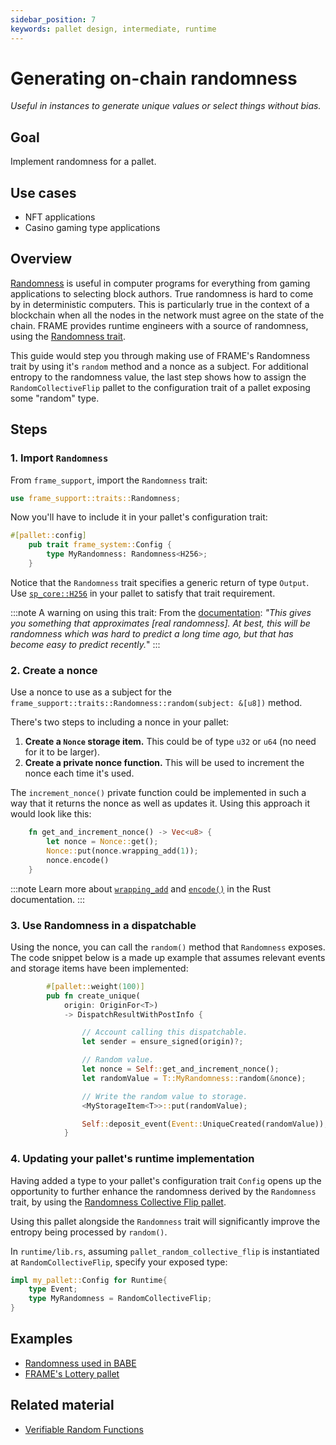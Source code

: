 ```yaml
---
sidebar_position: 7
keywords: pallet design, intermediate, runtime
---
```


# Generating on-chain randomness

_Useful in instances to generate unique values or select things without bias._

## Goal

Implement randomness for a pallet.

## Use cases

- NFT applications
- Casino gaming type applications

## Overview

[Randomness][randomness-kb] is useful in computer programs for everything from gaming applications to selecting block
authors. True randomness is hard to come by in deterministic computers. This is particularly true in the context
of a blockchain when all the nodes in the network must agree on the state of the chain. FRAME provides runtime engineers
with a source of randomness, using the [Randomness trait][randomness-rustdocs].

This guide would step you through making use of FRAME's Randomness trait by using it's `random` method and a nonce as a subject.
For additional entropy to the randomness value, the last step shows how to assign the `RandomCollectiveFlip` pallet
to the configuration trait of a pallet exposing some "random" type.

## Steps

### 1. Import `Randomness`

From `frame_support`, import the `Randomness` trait:

```rust
use frame_support::traits::Randomness;
```

Now you'll have to include it in your pallet's configuration trait:

```rust
#[pallet::config]
	pub trait frame_system::Config {
        type MyRandomness: Randomness<H256>;
    }

```

Notice that the `Randomness` trait specifies a generic return of type `Output`. Use [`sp_core::H256`][h256-rustdocs] in your pallet
to satisfy that trait requirement.

:::note A warning on using this trait:
From the [documentation][randomness-rustdocs]: _"This gives you something that approximates [real randomness]. At best, this will be
randomness which was hard to predict a long time ago, but that has become easy to predict recently._"
:::

### 2. Create a nonce

Use a nonce to use as a subject for the `frame_support::traits::Randomness::random(subject: &[u8])` method.

There's two steps to including a nonce in your pallet:

1. **Create a `Nonce` storage item.** This could be of type `u32` or `u64` (no need for it to be larger).
2. **Create a private nonce function.** This will be used to increment the nonce each time it's used.

The `increment_nonce()` private function could be implemented in such a way that it returns the nonce as well as
updates it. Using this approach it would look like this:

```rust
    fn get_and_increment_nonce() -> Vec<u8> {
        let nonce = Nonce::get();
        Nonce::put(nonce.wrapping_add(1));
        nonce.encode()
    }
```

:::note
Learn more about [`wrapping_add`][wrappingadd-rustdocs] and [`encode()`][encode-rustdocs] in the Rust documentation.
:::

### 3. Use Randomness in a dispatchable

Using the nonce, you can call the `random()` method that `Randomness` exposes. The code snippet below is a made up example
that assumes relevant events and storage items have been implemented:

```rust
        #[pallet::weight(100)]
        pub fn create_unique(
			origin: OriginFor<T>)
			-> DispatchResultWithPostInfo {

                // Account calling this dispatchable.
                let sender = ensure_signed(origin)?;

                // Random value.
				let nonce = Self::get_and_increment_nonce();
                let randomValue = T::MyRandomness::random(&nonce);

                // Write the random value to storage.
                <MyStorageItem<T>>::put(randomValue);

                Self::deposit_event(Event::UniqueCreated(randomValue));
            }
```

### 4. Updating your pallet's runtime implementation

Having added a type to your pallet's configuration trait `Config` opens up the opportunity to further enhance the
randomness derived by the `Randomness` trait, by using the [Randomness Collective Flip pallet][rcf-pallet-rustdocs].

Using this pallet alongside the `Randomness` trait will significantly improve the entropy being processed by `random()`.

In `runtime/lib.rs`, assuming `pallet_random_collective_flip` is instantiated at `RandomCollectiveFlip`, specify your exposed
type:

```rust
impl my_pallet::Config for Runtime{
    type Event;
    type MyRandomness = RandomCollectiveFlip;
}

```

## Examples

- [Randomness used in BABE](https://github.com/paritytech/substrate/blob/master/frame/babe/src/randomness.rs)
- [FRAME's Lottery pallet](https://github.com/paritytech/substrate/blob/master/frame/lottery/src/lib.rs#L471)

## Related material

- [Verifiable Random Functions](https://en.wikipedia.org/wiki/Verifiable_random_function)

[randomness-kb]: https://substrate.dev/docs/en/knowledgebase/runtime/randomness
[randomness-rustdocs]: https://substrate.dev/rustdocs/latest/frame_support/traits/trait.Randomness.html
[h256-rustdocs]: https://substrate.dev/rustdocs/latest/sp_core/struct.H256.html
[encode-rustdocs]: https://substrate.dev/rustdocs/latest/frame_support/dispatch/trait.Encode.html#method.encode
[wrappingadd-rustdocs]: https://substrate.dev/rustdocs/latest/funty/trait.IsInteger.html#tymethod.wrapping_add
[rcf-pallet-rustdocs]: https://substrate.dev/rustdocs/latest/pallet_randomness_collective_flip/index.html
